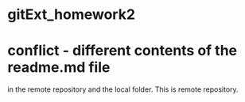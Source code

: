 # gitExt_homework2
# conflict - different contents of the readme.md file
in the remote repository and the local folder.
This is remote repository.
